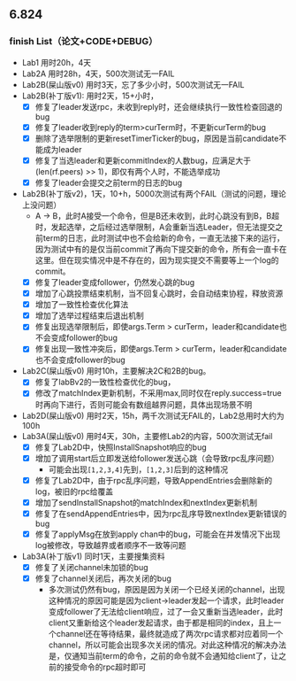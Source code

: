 ## 6.824
### finish List（论文+CODE+DEBUG）
- Lab1  用时20h，4天
- Lab2A 用时28h，4天，500次测试无一FAIL
- Lab2B(屎山版v0) 用时3天，忘了多少小时，500次测试无一FAIL
- Lab2B(补丁版v1): 用时2天，15+小时，
  - [x] 修复了leader发送rpc，未收到reply时，还会继续执行一致性检查回退的bug
  - [x] 修复了leader收到reply的term>curTerm时，不更新curTerm的bug
  - [x] 删除了选举限制的更新resetTimerTicker的bug，原因是当前candidate不能成为leader
  - [x] 修复了当选leader和更新commitIndex的人数bug，应满足大于(len(rf.peers) >> 1)，即仅有两个人时，不能选举成功
  - [x] 修复了leader会提交之前term的日志的bug
- Lab2B(补丁版v2)，1天，10+h，5000次测试有两个FAIL（测试的问题，理论上没问题）
  - A → B，此时A接受一个命令，但是B还未收到，此时心跳没有到B，B超时，发起选举，之后经过选举限制，A会重新当选Leader，但无法提交之前term的日志，此时测试中也不会给新的命令，一直无法接下来的运行，因为测试中有的是仅当前commit了再向下提交新的命令，所有会一直卡在这里。但在现实情况中是不存在的，因为现实提交不需要等上一个log的commit。
  - [x] 修复了leader变成follower，仍然发心跳的bug
  - [x] 增加了心跳投票结束机制，当不回复心跳时，会自动结束协程，释放资源
  - [x] 增加了一致性检查优化算法
  - [x] 增加了选举过程结束后退出机制
  - [x] 修复出现选举限制后，即使args.Term > curTerm，leader和candidate也不会变成follower的bug
  - [x] 修复出现一致性冲突后，即使args.Term > curTerm，leader和candidate也不会变成follower的bug
- Lab2C(屎山版v0) 用时10h，主要解决2C和2B的bug。
  - [x] 修复了labBv2的一致性检查优化的bug，
  - [x] 修改了matchIndex更新机制，不采用max,同时仅在reply.success=true时再向下进行，否则可能会有数组越界问题，具体出现场景不明
- Lab2D(屎山版v0) 用时2天，15h，两千次测试无FAIL的，Lab2总用时大约为100h
- Lab3A(屎山版v0) 用时4天，30h，主要修Lab2的内容，500次测试无fail
  - [x] 修复了Lab2D中，快照InstallSnapshot响应的bug
  - [x] 增加了调用start后立即发送给follower发送心跳（会导致rpc乱序问题）
    - 可能会出现`[1,2,3,4]`先到，`[1,2,3]`后到的这种情况
  - [x] 修复了Lab2D中，由于rpc乱序问题，导致AppendEntries会删除新的log，被旧的rpc给覆盖
  - [x] 增加了sendInstallSnapshot的matchIndex和nextIndex更新机制
  - [x] 修复了在sendAppendEntries中，因为rpc乱序导致nextIndex更新错误的bug
  - [x] 修复了applyMsg在放到apply chan中的bug，可能会在并发情况下出现log被修改，导致越界或者顺序不一致等问题
- Lab3A(补丁版v1) 同时1天，主要搜集资料
  - [x] 修复了关闭channel未加锁的bug
  - [x] 修复了channel关闭后，再次关闭的bug
    - 多次测试仍然有bug，原因是因为关闭一个已经关闭的channel，出现这种情况的原因可能是因为client->leader发起一个请求，此时leader变成follower了无法给client响应，过了一会又重新当选leader，此时client又重新给这个leader发起请求，由于都是相同的index，且上一个channel还在等待结果，最终就造成了两次rpc请求都对应着同一个channel，所以可能会出现多次关闭的情况。对此这种情况的解决办法是，仅通知当前term的命令，之前的命令就不会通知给client了，让之前的接受命令的rpc超时即可